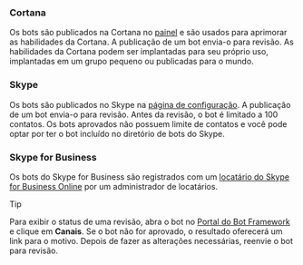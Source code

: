 ### <a name="cortana"></a>Cortana
Os bots são publicados na Cortana no [painel](https://aka.ms/cortana-publish) e são usados para aprimorar as habilidades da Cortana. A publicação de um bot envia-o para revisão. As habilidades da Cortana podem ser implantadas para seu próprio uso, implantadas em um grupo pequeno ou publicadas para o mundo.

### <a name="skype"></a>Skype
Os bots são publicados no Skype na [página de configuração](~/bot-service-channel-connect-skype.md). A publicação de um bot envia-o para revisão. Antes da revisão, o bot é limitado a 100 contatos. Os bots aprovados não possuem limite de contatos e você pode optar por ter o bot incluído no diretório de bots do Skype.

### <a name="skype-for-business"></a>Skype for Business
Os bots do Skype for Business são registrados com um [locatário do Skype for Business Online](https://msdn.microsoft.com/en-us/skype/Skype-For-Business-Bot-Framework/docs/overview) por um administrador de locatários.

> [!TIP]
> Para exibir o status de uma revisão, abra o bot no [Portal do Bot Framework](https://dev.botframework.com/) e clique em **Canais**.
> Se o bot não for aprovado, o resultado oferecerá um link para o motivo. Depois de fazer as alterações necessárias, reenvie o bot para revisão.
